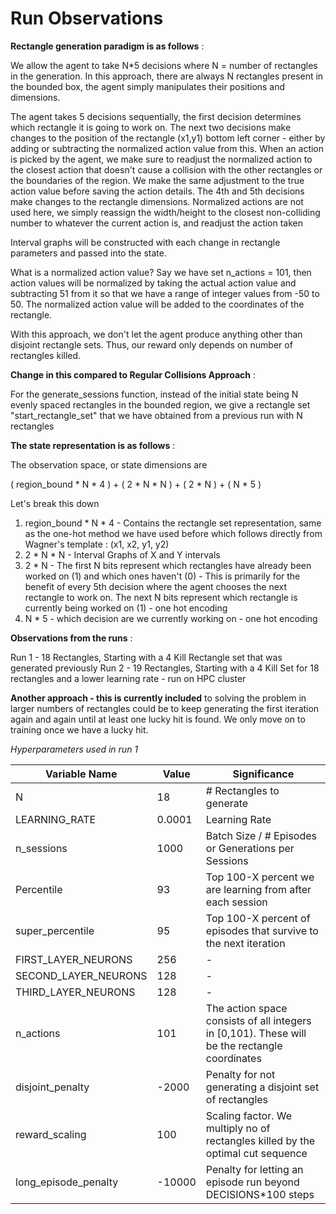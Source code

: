 # Run Observations

**Rectangle generation paradigm is as follows** :

We allow the agent to take N*5 decisions where N = number of rectangles in the generation. In this approach, there are always N rectangles present in the bounded box, the agent simply manipulates their positions and dimensions. 

The agent takes 5 decisions sequentially, the first decision determines which rectangle it is going to work on. The next two decisions make changes to the position of the rectangle (x1,y1) bottom left corner - either by adding or subtracting the normalized action value from this. When an action is picked by the agent, we make sure to readjust the normalized action to the closest action that doesn't cause a collision with the other rectangles or the boundaries of the region. We make the same adjustment to the true action value before saving the action details. The 4th and 5th decisions make changes to the rectangle dimensions. Normalized actions are not used here, we simply reassign the width/height to the closest non-colliding number to whatever the current action is, and readjust the action taken 

Interval graphs will be constructed with each change in rectangle parameters and passed into the state. 

What is a normalized action value? Say we have set n_actions = 101, then action values will be normalized by taking the actual action value and subtracting 51 from it so that we have a range of integer values from -50 to 50. The normalized action value will be added to the coordinates of the rectangle.

With this approach, we don't let the agent produce anything other than disjoint rectangle sets. Thus, our reward only depends on number of rectangles killed.

**Change in this compared to Regular Collisions Approach** :

For the generate_sessions function, instead of the initial state being N evenly spaced rectangles in the bounded region, we give a rectangle set "start_rectangle_set" that we have obtained from a previous run with N rectangles 

**The state representation is as follows** :

The observation space, or state dimensions are 

( region_bound * N * 4 ) + ( 2 * N * N ) + ( 2 * N ) + ( N * 5 )

Let's break this down

1. region_bound * N * 4 - Contains the rectangle set representation, same as the one-hot method we have used before which follows directly from Wagner's template : (x1, x2, y1, y2)
2. 2 * N * N - Interval Graphs of X and Y intervals
3. 2 * N - The first N bits represent which rectangles have already been worked on (1) and which ones haven't (0) - This is primarily for the benefit of every 5th decision where the agent chooses the next rectangle to work on. The next N bits represent which rectangle is currently being worked on (1) - one hot encoding
4. N * 5 - which decision are we currently working on - one hot encoding

**Observations from the runs** :

Run 1 - 18 Rectangles, Starting with a 4 Kill Rectangle set that was generated previously
Run 2 - 19 Rectangles, Starting with a 4 Kill Set for 18 rectangles and a lower learning rate - run on HPC cluster

**Another approach - this is currently included** to solving the problem in larger numbers of rectangles could be to keep generating the first iteration again and again until at least one lucky hit is found. We only move on to training once we have a lucky hit.

*Hyperparameters used in run 1*

| Variable Name | Value | Significance |
|--|--|--|
| N | 18 | # Rectangles to generate |
| LEARNING_RATE | 0.0001 | Learning Rate |
| n_sessions | 1000 | Batch Size / # Episodes or Generations per Sessions |
| Percentile | 93 | Top 100-X percent we are learning from after each session |
| super_percentile | 95 | Top 100-X percent of episodes that survive to the next iteration |
| FIRST_LAYER_NEURONS | 256 | - |
| SECOND_LAYER_NEURONS | 128 | - |
| THIRD_LAYER_NEURONS  | 128 | - |
| n_actions | 101 | The action space consists of all integers in [0,101). These will be the rectangle coordinates |
| disjoint_penalty | -2000 | Penalty for not generating a disjoint set of rectangles |  
| reward_scaling | 100 | Scaling factor. We multiply no of rectangles killed by the optimal cut sequence |
| long_episode_penalty | -10000 | Penalty for letting an episode run beyond DECISIONS*100 steps |
